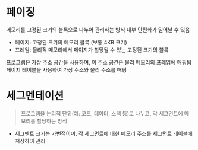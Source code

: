 # 페이징
메모리를 고정된 크기의 블록으로 나누어 관리하는 뱡식
내부 단편화가 일어날 수 있음


- 페이지: 고정된 크기의 메모리 블록 (보통 4KB 크기)
- 프레임: 물리적 메모리에서 페이지가 할당될 수 있는 고정된 크기의 블록

프로그램은 가상 주소 공간을 사용하며, 이 주소 공간은 물리 메모리의 프레임에 매핑됩
페이지 테이블을 사용하여 가상 주소와 물리 주소를 매핑

# 세그멘테이션
> 프로그램을 논리적 단위(예: 코드, 데이터, 스택 등)로 나누고, 각 세그먼트에 메모리를 할당하는 방식
- 세그멘트 크기는 가변적이며, 각 세그먼트에 대한 메모리 주소를 세그먼트 테이블에 저장하여 관리
